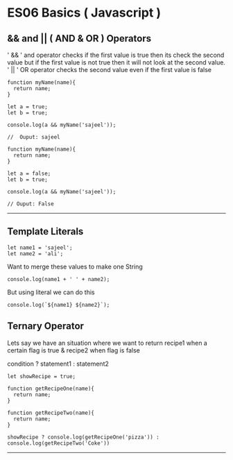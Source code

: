 # ES06 Basics ( Javascript )

## && and || ( AND  & OR ) Operators

' && ' and operator checks if the first value is true then its check the second value  but if the first value is not true then it will not look at the second value.
' || ' OR operator checks the second value even if the first value is false

```
function myName(name){
  return name;
}

let a = true;
let b = true;

console.log(a && myName('sajeel'));

//  Ouput: sajeel

```
```
function myName(name){
  return name;
}

let a = false;
let b = true;

console.log(a && myName('sajeel'));

// Ouput: False

```

---

## Template Literals

```
let name1 = 'sajeel';
let name2 = 'ali';
```

Want to merge these values to make one String
```
console.log(name1 + ' ' + name2);
```

But using literal we can do this 
```
console.log(`${name1} ${name2}`);
```

## Ternary Operator

Lets say we have an situation where we want to return recipe1 when a certain flag is true & recipe2 when flag is false

condition ? statement1 : statement2
```
let showRecipe = true;

function getRecipeOne(name){
  return name;
}

function getRecipeTwo(name){
  return name;
}

showRecipe ? console.log(getRecipeOne('pizza')) : 
console.log(getRecipeTwo('Coke'))
```

---